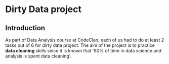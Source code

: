 # Dirty Data project
## Introduction
As part of Data Analysis course at CodeClan, each of us had to do at least 2 tasks out of 6 for dirty data project. The aim of the project is to practice **data cleaning** skills since it is known that '80% of time in data science and analysis is spent data cleaning'.

## 